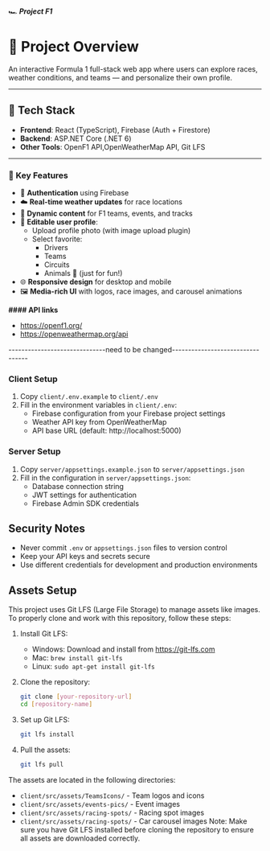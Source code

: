🏎️ ***Project F1***

# 🚀 Project Overview

An interactive Formula 1 full-stack web app where users can explore races, weather conditions, and teams — and personalize their own profile.

---
## 🔧 Tech Stack
- **Frontend**: React (TypeScript), Firebase (Auth + Firestore)
- **Backend**: ASP.NET Core (.NET 6)
- **Other Tools**: OpenF1 API,OpenWeatherMap API, Git LFS
---
### 🧩 Key Features
- 🔐 **Authentication** using Firebase
- ☁️ **Real-time weather updates** for race locations
- 🏁 **Dynamic content** for F1 teams, events, and tracks
- 👤 **Editable user profile**:
  - Upload profile photo (with image upload plugin)
  - Select favorite:
    - Drivers
    - Teams
    - Circuits
    - Animals 🐾 (just for fun!)
- 🌐 **Responsive design** for desktop and mobile
- 🖼️ **Media-rich UI** with logos, race images, and carousel animations

**#### API links**
- https://openf1.org/
- https://openweathermap.org/api


------------------------------need to be changed---------------------------------
### Client Setup
1. Copy `client/.env.example` to `client/.env`
2. Fill in the environment variables in `client/.env`:
   - Firebase configuration from your Firebase project settings
   - Weather API key from OpenWeatherMap
   - API base URL (default: http://localhost:5000)

### Server Setup
1. Copy `server/appsettings.example.json` to `server/appsettings.json`
2. Fill in the configuration in `server/appsettings.json`:
   - Database connection string
   - JWT settings for authentication
   - Firebase Admin SDK credentials

## Security Notes
- Never commit `.env` or `appsettings.json` files to version control
- Keep your API keys and secrets secure
- Use different credentials for development and production environments

## Assets Setup

This project uses Git LFS (Large File Storage) to manage assets like images. To properly clone and work with this repository, follow these steps:

1. Install Git LFS:
   - Windows: Download and install from https://git-lfs.com
   - Mac: `brew install git-lfs`
   - Linux: `sudo apt-get install git-lfs`

2. Clone the repository:
   ```bash
   git clone [your-repository-url]
   cd [repository-name]
   ```

3. Set up Git LFS:
   ```bash
   git lfs install
   ```

4. Pull the assets:
   ```bash
   git lfs pull
   ```

The assets are located in the following directories:
- `client/src/assets/TeamsIcons/` - Team logos and icons
- `client/src/assets/events-pics/` - Event images
- `client/src/assets/racing-spots/` - Racing spot images
- `client/src/assets/racing-spots/` - Car carousel images
Note: Make sure you have Git LFS installed before cloning the repository to ensure all assets are downloaded correctly. 
